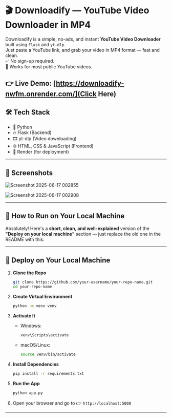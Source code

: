 # 🎬 Downloadify — YouTube Video Downloader in MP4

Downloadify is a simple, no-ads, and instant **YouTube Video Downloader** built using `Flask` and `yt-dlp`.  
Just paste a YouTube link, and grab your video in MP4 format — fast and clean.  
✅ No sign-up required.  
🎯 Works for most public YouTube videos.

👉 **Live Demo**: [https://downloadify-nwfm.onrender.com/](Click Here)
---

## 🛠 Tech Stack

- 🐍 Python
- 🔥 Flask (Backend)
- 🎞 yt-dlp (Video downloading)
- 🌐 HTML, CSS & JavaScript (Frontend)
- 🚀 Render (for deployment)

---

## 📸 Screenshots

![Screenshot 2025-06-17 002855](https://github.com/user-attachments/assets/895480cf-399f-4f3b-a658-399b13c9e721)

![Screenshot 2025-06-17 002908](https://github.com/user-attachments/assets/3116efac-e676-48bc-8c78-1941b5f077f4)

---

## 🚀 How to Run on Your Local Machine

Absolutely! Here's a **short, clean, and well-explained** version of the **"Deploy on your local machine"** section — just replace the old one in the README with this:

---

## 🚀 Deploy on Your Local Machine

1. **Clone the Repo**

   ```bash
   git clone https://github.com/your-username/your-repo-name.git
   cd your-repo-name
   ```

2. **Create Virtual Environment**

   ```bash
   python -m venv venv
   ```

3. **Activate It**

   * Windows:

     ```bash
     venv\Scripts\activate
     ```

   * macOS/Linux:

     ```bash
     source venv/bin/activate
     ```

4. **Install Dependencies**

   ```bash
   pip install -r requirements.txt
   ```

5. **Run the App**

   ```bash
   python app.py
   ```

6. Open your browser and go to 👉 `http://localhost:5000`

---
